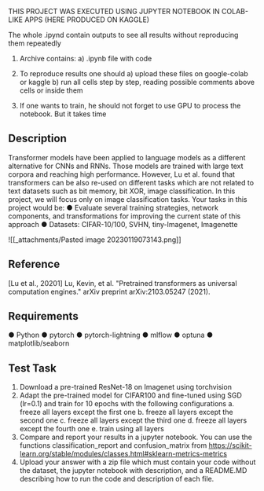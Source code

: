 THIS PROJECT WAS EXECUTED USING JUPYTER NOTEBOOK IN COLAB-LIKE APPS (HERE PRODUCED ON KAGGLE)

The whole .ipynd contain outputs to see all results without reproducing them repeatedly

1. Archive contains:
	a) .ipynb file with code

2. To reproduce results one should 
	a) upload these files on google-colab or kaggle
	b) run all cells step by step, reading possible comments above cells or inside them

3. If one wants to train, he should not forget to use GPU to process the notebook. But it takes time

## Description
Transformer models have been applied to language models as a different alternative for CNNs and RNNs. Those models are trained with large text corpora and reaching high performance. However, Lu et al. found that transformers can be also re-used on different tasks which are not related to text datasets such as bit memory, bit XOR, image classification. In this project, we will focus only on image classification tasks.
Your tasks in this project would be:
	● Evaluate several training strategies, network components, and transformations for
	improving the current state of this approach
	● Datasets: CIFAR-10/100, SVHN, tiny-Imagenet, Imagenette

![[_attachments/Pasted image 20230119073143.png]]

## Reference
[Lu et al., 20201] Lu, Kevin, et al. "Pretrained transformers as universal computation
engines." arXiv preprint arXiv:2103.05247 (2021).
## Requirements
● Python
● pytorch
● pytorch-lightning
● mlflow
● optuna
● matplotlib/seaborn
## Test Task
1. Download a pre-trained ResNet-18 on Imagenet using torchvision
2. Adapt the pre-trained model for CIFAR100 and fine-tuned using SGD (lr=0.1) and
train for 10 epochs with the following configurations
	a. freeze all layers except the first one
	b. freeze all layers except the second one
	c. freeze all layers except the third one
	d. freeze all layers except the fourth one
	e. train using all layers
3. Compare and report your results in a jupyter notebook. You can use the functions
classification_report and confusion_matrix from
https://scikit-learn.org/stable/modules/classes.html#sklearn-metrics-metrics
4. Upload your answer with a zip file which must contain your code without
the dataset, the jupyter notebook with description, and a README.MD describing
how to run the code and description of each file.